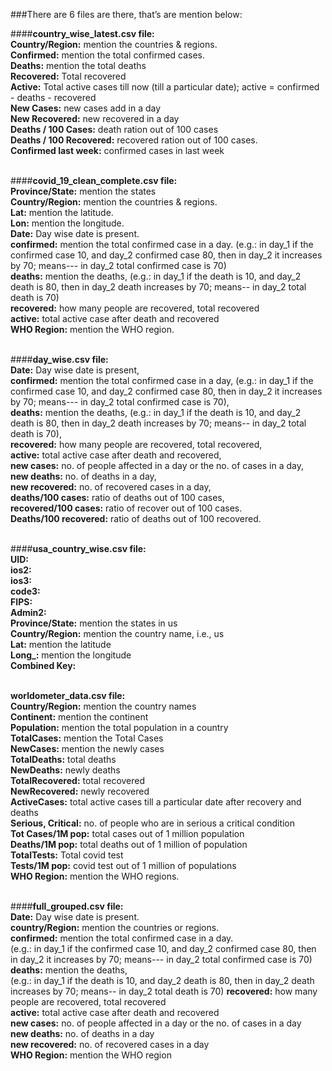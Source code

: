 ###There are 6 files are there, that’s are mention below:

####**country_wise_latest.csv file:**<br>
**Country/Region:** mention the countries & regions.<br>
**Confirmed:** mention the total confirmed cases.<br>
**Deaths:** mention the total deaths<br>
**Recovered:** Total recovered<br>
**Active:** Total active cases till now (till a particular date);
active = confirmed - deaths - recovered<br>
**New Cases:** new cases add in a day<br>
**New Recovered:** new recovered in a day<br>
**Deaths / 100 Cases:** death ration out of 100 cases<br>
**Deaths / 100 Recovered:** recovered ration out of 100 cases.<br>
**Confirmed last week:** confirmed cases in last week<br><br>

####**covid_19_clean_complete.csv file:**<br>
**Province/State:** mention the states<br>
**Country/Region:** mention the countries & regions.<br>
**Lat:** mention the latitude.<br>
**Lon:** mention the longitude.<br>
**Date:** Day wise date is present.<br>
**confirmed:** mention the total confirmed case in a day.
(e.g.: in day_1 if the confirmed case 10, and day_2 confirmed case
80, then in day_2 it increases by 70; means--- in day_2 total
confirmed case is 70)<br>
**deaths:** mention the deaths,
(e.g.: in day_1 if the death is 10, and day_2 death is 80, then in
day_2 death increases by 70; means-- in day_2 total death is 70)<br>
**recovered:** how many people are recovered, total recovered<br>
**active:** total active case after death and recovered<br>
**WHO Region:** mention the WHO region.<br><br>


####**day_wise.csv file:**<br>
 **Date:** Day wise date is present,<br>
**confirmed:** mention the total confirmed case in a day,
(e.g.: in day_1 if the confirmed case 10, and day_2
confirmed case 80, then in day_2 it increases by 70;
means--- in day_2 total confirmed case is 70),<br>
**deaths:** mention the deaths,
(e.g.: in day_1 if the death is 10, and day_2 death is 80,
then in day_2 death increases by 70; means-- in day_2 total
death is 70),<br>
**recovered:** how many people are recovered, total recovered,<br>
**active:** total active case after death and recovered,<br>
**new cases:** no. of people affected in a day or the no. of cases in a day,<br>
**new deaths:** no. of deaths in a day,<br>
**new recovered:** no. of recovered cases in a day,<br>
**deaths/100 cases:** ratio of deaths out of 100 cases,<br>
**recovered/100 cases:** ratio of recover out of 100 cases.<br>
**Deaths/100 recovered:** ratio of deaths out of 100 recovered.<br><br>



####**usa_country_wise.csv file:**<br>
**UID:**<br>
**ios2:**<br>
**ios3:**<br>
**code3:**<br>
**FIPS:**<br>
**Admin2:**<br>
**Province/State:** mention the states in us<br>
**Country/Region:** mention the country name, i.e., us<br>
**Lat:** mention the latitude<br>
**Long_:** mention the longitude<br>
**Combined Key:**<br><br>

**worldometer_data.csv file:**<br>
**Country/Region:** mention the country names<br>
**Continent:** mention the continent<br>
**Population:** mention the total population in a country<br>
**TotalCases:** mention the Total Cases<br>
**NewCases:** mention the newly cases<br>
**TotalDeaths:** total deaths<br>
**NewDeaths:** newly deaths<br>
**TotalRecovered:** total recovered<br>
**NewRecovered:** newly recovered<br>
**ActiveCases:** total active cases till a particular date after recovery and deaths<br>
**Serious, Critical:** no. of people who are in serious a critical condition<br>
**Tot Cases/1M pop:** total cases out of 1 million population<br>
**Deaths/1M pop:** total deaths out of 1 million of population<br>
**TotalTests:** Total covid test<br>
**Tests/1M pop:** covid test out of 1 million of populations<br>
**WHO Region:** mention the WHO regions.<br><br>



####**full_grouped.csv file:**<br>
**Date:** Day wise date is present.<br>
**country/Region:** mention the countries or regions.<br>
**confirmed:** mention the total confirmed case in a day.<br>
(e.g.: in day_1 if the confirmed case 10, and day_2 confirmed case
80, then in day_2 it increases by 70; means--- in day_2 total
confirmed case is 70)
**deaths:** mention the deaths,<br>
(e.g.: in day_1 if the death is 10, and day_2 death is 80, then in
day_2 death increases by 70; means-- in day_2 total death is 70)
**recovered:** how many people are recovered, total recovered<br>
**active:** total active case after death and recovered<br>
**new cases:** no. of people affected in a day or the no. of cases in a day<br>
**new deaths:** no. of deaths in a day<br>
**new recovered:** no. of recovered cases in a day<br>
**WHO Region:** mention the WHO region<br>
